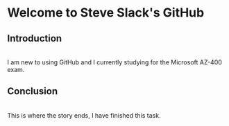 # Welcome to Steve Slack's GitHub 

## Introduction
<br />
I am new to using GitHub and I currently studying for the Microsoft AZ-400 exam. 

## Conclusion
<br />
This is where the story ends, I have finished this task.
